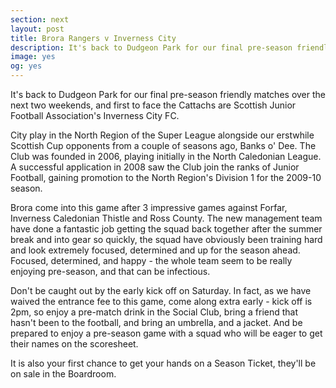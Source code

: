 ```yaml
---
section: next
layout: post
title: Brora Rangers v Inverness City
description: It's back to Dudgeon Park for our final pre-season friendly matches over the next two weekends, and first to face the Cattachs are Scottish Junior Football Association's Inverness City FC.
image: yes
og: yes
---
```

It's back to Dudgeon Park for our final pre-season friendly matches over the next two weekends, and first to face the Cattachs are Scottish Junior Football Association's Inverness City FC.

City play in the North Region of the Super League alongside our erstwhile Scottish Cup opponents from a couple of seasons ago, Banks o' Dee. The Club was founded in 2006, playing initially in the North Caledonian League. A successful application in 2008 saw the Club join the ranks of Junior Football, gaining promotion to the North Region's Division 1 for the 2009-10 season.

Brora come into this game after 3 impressive games against Forfar, Inverness Caledonian Thistle and Ross County. The new management team have done a fantastic job getting the squad back together after the summer break and into gear so quickly, the squad have obviously been training hard and look extremely focused, determined and up for the season ahead. Focused, determined, and happy - the whole team seem to be really enjoying pre-season, and that can be infectious.

Don't be caught out by the early kick off on Saturday. In fact, as we have waived the entrance fee to this game, come along extra early - kick off is 2pm, so enjoy a pre-match drink in the Social Club, bring a friend that hasn't been to the football, and bring an umbrella, and a jacket. And be prepared to enjoy a pre-season game with a squad who will be eager to get their names on the scoresheet.

It is also your first chance to get your hands on a Season Ticket, they'll be on sale in the Boardroom.